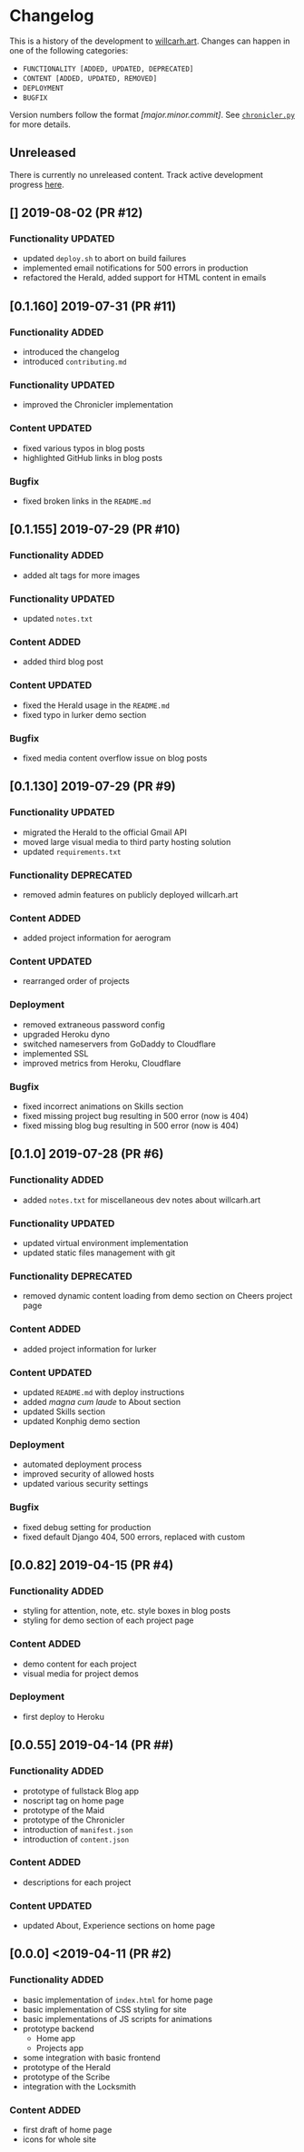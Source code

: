 # Changelog
This is a history of the development to [willcarh.art](https://www.willcarh.art). Changes can happen in one of the following categories:
 - `FUNCTIONALITY [ADDED, UPDATED, DEPRECATED]`
 - `CONTENT [ADDED, UPDATED, REMOVED]`
 - `DEPLOYMENT`
 - `BUGFIX`

Version numbers follow the format _[major.minor.commit]_. See [`chronicler.py`](https://github.com/wcarhart/willcarh.art/blob/master/chronicler.py) for more details.

## Unreleased
There is currently no unreleased content. Track active development progress [here](https://trello.com/b/glDTHpCJ/willcarhart).

## [] 2019-08-02 (PR #12)
### Functionality UPDATED
 - updated `deploy.sh` to abort on build failures
 - implemented email notifications for 500 errors in production
 - refactored the Herald, added support for HTML content in emails

## [0.1.160] 2019-07-31 (PR #11)
### Functionality ADDED
 - introduced the changelog
 - introduced `contributing.md`

### Functionality UPDATED
 - improved the Chronicler implementation

### Content UPDATED
 - fixed various typos in blog posts
 - highlighted GitHub links in blog posts

### Bugfix
 - fixed broken links in the `README.md`

## [0.1.155] 2019-07-29 (PR #10)
### Functionality ADDED
 - added alt tags for more images

### Functionality UPDATED
 - updated `notes.txt`

### Content ADDED
 - added third blog post

### Content UPDATED
 - fixed the Herald usage in the `README.md`
 - fixed typo in lurker demo section

### Bugfix
 - fixed media content overflow issue on blog posts

## [0.1.130] 2019-07-29 (PR #9)
### Functionality UPDATED
 - migrated the Herald to the official Gmail API
 - moved large visual media to third party hosting solution
 - updated `requirements.txt`

### Functionality DEPRECATED
 - removed admin features on publicly deployed willcarh.art

### Content ADDED
 - added project information for aerogram

### Content UPDATED
 - rearranged order of projects

### Deployment
 - removed extraneous password config
 - upgraded Heroku dyno
 - switched nameservers from GoDaddy to Cloudflare
 - implemented SSL
 - improved metrics from Heroku, Cloudflare

### Bugfix
 - fixed incorrect animations on Skills section
 - fixed missing project bug resulting in 500 error (now is 404)
 - fixed missing blog bug resulting in 500 error (now is 404)

## [0.1.0] 2019-07-28 (PR #6)
### Functionality ADDED
 - added `notes.txt` for miscellaneous dev notes about willcarh.art

### Functionality UPDATED
 - updated virtual environment implementation
 - updated static files management with git

### Functionality DEPRECATED
 - removed dynamic content loading from demo section on Cheers project page

### Content ADDED
 - added project information for lurker

### Content UPDATED
 - updated `README.md` with deploy instructions
 - added _magna cum laude_ to About section
 - updated Skills section
 - updated Konphig demo section

### Deployment
 - automated deployment process
 - improved security of allowed hosts
 - updated various security settings

### Bugfix
 - fixed debug setting for production
 - fixed default Django 404, 500 errors, replaced with custom

## [0.0.82] 2019-04-15 (PR #4)
### Functionality ADDED
 - styling for attention, note, etc. style boxes in blog posts
 - styling for demo section of each project page

### Content ADDED
 - demo content for each project
 - visual media for project demos

### Deployment
 - first deploy to Heroku

## [0.0.55] 2019-04-14 (PR ##)
### Functionality ADDED
 - prototype of fullstack Blog app
 - noscript tag on home page
 - prototype of the Maid
 - prototype of the Chronicler
 - introduction of `manifest.json`
 - introduction of `content.json`

### Content ADDED
 - descriptions for each project

### Content UPDATED
 - updated About, Experience sections on home page

## [0.0.0] <2019-04-11 (PR #2)
### Functionality ADDED
 - basic implementation of `index.html` for home page
 - basic implementation of CSS styling for site
 - basic implementations of JS scripts for animations
 - prototype backend
   - Home app
   - Projects app
 - some integration with basic frontend
 - prototype of the Herald
 - prototype of the Scribe
 - integration with the Locksmith

### Content ADDED
 - first draft of home page
 - icons for whole site
